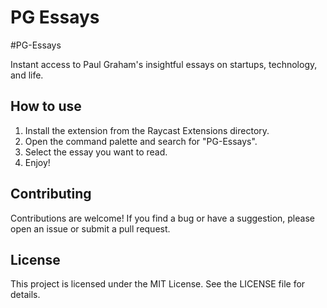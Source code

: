 # PG Essays

#PG-Essays

Instant access to Paul Graham's insightful essays on startups, technology, and life.

## How to use

1. Install the extension from the Raycast Extensions directory.
2. Open the command palette and search for "PG-Essays".
3. Select the essay you want to read.
4. Enjoy!

## Contributing

Contributions are welcome! If you find a bug or have a suggestion, please open an issue or submit a pull request.

## License

This project is licensed under the MIT License. See the LICENSE file for details.
